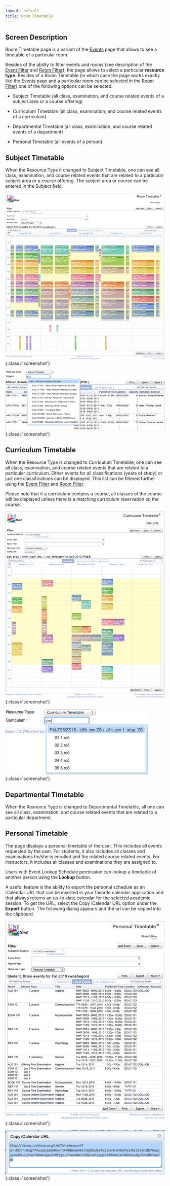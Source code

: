 ```yaml
---
layout: default
title: Room Timetable
---
```



## Screen Description


 Room Timetable page is a variant of the [Events](events) page that allows to see a timetable of a particular room.


 Besides of the ability to filter events and rooms (see description of the [Event Filter](events-event-filter) and [Room Filter](events-room-filter)), the page allows to select a particular **resource type**. Besides of a Room Timetable (in which case the page works exactly like the [Events](events) page and a particular room can be selected in the [Room Filter](events-room-filter)) one of the following options can be selected:

* Subject Timetable (all class, examination, and course related events of a subject area or a course offering)

* Curriculum Timetable (all class, examination, and course related events of a curriculum)

* Departmental Timetable (all class, examination, and course related events of a department)

* Personal Timetable (all events of a person)

## Subject Timetable


 When the Resource Type it changed to Subject Timetable, one can see all class, examination, and course related events that are related to a particular subject area or a course offering. The subject area or course can be entered in the Subject field.


![Room Timetable](images/room-timetable-1.png){:class='screenshot'}


![Room Timetable](images/room-timetable-2.png){:class='screenshot'}

## Curriculum Timetable


 When the Resource Type is changed to Curriculum Timetable, one can see all class, examination, and course related events that are related to a particular curriculum. Either events for all classifications (years of study) or just one classifications can be displayed. This list can be filtered further using the [Event Filter](events-event-filter) and [Room Filter](events-room-filter).


 Please note that if a curriculum contains a course, all classes of the course will be displayed unless there is a matching curriculum reservation on the course.


![Room Timetable](images/room-timetable-3.png){:class='screenshot'}


![Room Timetable](images/room-timetable-4.png){:class='screenshot'}

## Departmental Timetable


 When the Resource Type is changed to Departmental Timetable, all one can see all class, examination, and course related events that are related to a particular department.

## Personal Timetable


 The page displays a personal timetable of the user. This includes all events requested by the user. For students, it also includes all classes and examinations he/she is enrolled and the related course related events. For instructors, it includes all classes and examinations they are assigned to.


 


 Users with Event Lookup Schedule permission can lookup a timetable of another person using the **Lookup** button.


 A useful feature is the ability to export the personal schedule as an iCalendar URL that can be inserted in your favorite calendar application and that always returns an up-to-date calendar for the selected academic session. To get the URL, select the Copy iCalendar URL option under the **Export** button. The following dialog appears and the url can be copied into the clipboard.


![Room Timetable](images/room-timetable-5.png){:class='screenshot'}


![Room Timetable](images/room-timetable-6.png){:class='screenshot'}
